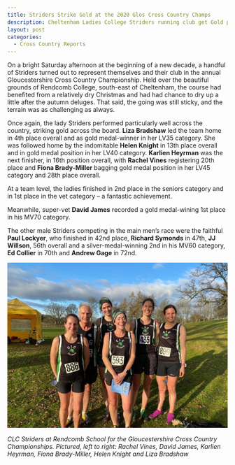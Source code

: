```yaml
---
title: Striders Strike Gold at the 2020 Glos Cross Country Champs
description: Cheltenham Ladies College Striders running club get Gold places in 2020 Gloucestershire cross country championships
layout: post
categories:
  - Cross Country Reports
---
```


On a bright Saturday afternoon at the beginning of a new decade, a handful of Striders turned out to represent themselves and their club in the annual Gloucestershire Cross Country Championship. Held over the beautiful grounds of Rendcomb College, south-east of Cheltenham, the course had benefited from a relatively dry Christmas and had had chance to dry up a little after the autumn deluges. That said, the going was still sticky, and the terrain was as challenging as always.

Once again, the lady Striders performed particularly well across the country, striking gold across the board. **Liza Bradshaw** led the team home in 4th place overall and as gold medal-winner in her LV35 category. She was followed home by the indomitable **Helen Knight** in 13th place overall and in gold medal position in her LV40 category. **Karlien Heyrman** was the next finisher, in 16th position overall, with **Rachel Vines** registering 20th place and **Fiona Brady-Miller** bagging gold medal position in her LV45 category and 28th place overall. 

At a team level, the ladies finished in 2nd place in the seniors category and in 1st place in the vet category – a fantastic achievement.

Meanwhile, super-vet **David James** recorded a gold medal-wining 1st place in his MV70 category. 

The other male Striders competing in the main men’s race were the faithful **Paul Lockyer**, who finished in 42nd place, **Richard Symonds** in 47th, **JJ Willson**, 56th overall and a silver-medal-winning 2nd in his MV60 category, **Ed Collier** in 70th and **Andrew Gage** in 72nd.

![CLC Striders at Rendcomb School for the Gloucestershire Cross Country Championships](/Images/2020/01/Glos-County-Cross-Country-Champs-4.1.20-768x576.jpg "Cheltenham Ladies College Striders in cross country champs")

_CLC Striders at Rendcomb School for the Gloucestershire Cross Country Championships. Pictured, left to right: Rachel Vines, David James, Karlien Heyrman, Fiona Brady-Miller, Helen Knight and Liza Bradshaw_
